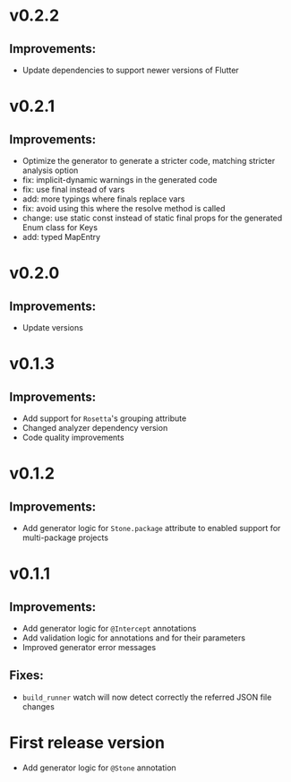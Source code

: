 # v0.2.2

## Improvements:
* Update dependencies to support newer versions of Flutter

# v0.2.1

## Improvements:
* Optimize the generator to generate a stricter code, matching stricter analysis option
* fix: implicit-dynamic warnings in the generated code
* fix: use final instead of vars
* add: more typings where finals replace vars
* fix: avoid using this where the resolve method is called
* change: use static const instead of static final props for the generated Enum class for Keys
* add: typed MapEntry

# v0.2.0

## Improvements:
* Update versions

# v0.1.3

## Improvements:
* Add support for `Rosetta`'s grouping attribute
* Changed analyzer dependency version
* Code quality improvements

# v0.1.2

## Improvements:
* Add generator logic for `Stone.package` attribute to enabled support for multi-package projects

# v0.1.1

## Improvements:
* Add generator logic for `@Intercept` annotations
* Add validation logic for annotations and for their parameters
* Improved generator error messages 

## Fixes:
* `build_runner` watch will now detect correctly the referred JSON file changes

# First release version

* Add generator logic for `@Stone` annotation
